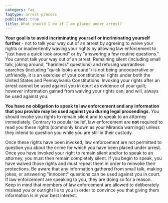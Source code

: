 ```yaml
---
category: faq
faqtype: arrest-process
published: true
title: What should I do if I am placed under arrest?
---
```

**Your goal is to avoid incriminating yourself or incriminating yourself further** - not to talk your way out of an arrest by agreeing to waive your rights or inadvertently waving your rights by allowing law enforcement to "just have a quick look around" or by "answering a few routine questions." You cannot talk your way out of an arrest. Remaining silent (including small talk, joking around, "harmless" questions) and refusing warrantless searches (including "quick looks around") is not being uncooperative or unfriendly, it is an exercise of your constitutional rights under both the United States and Pennsylvania Constitutions. Invoking your rights after an arrest cannot be used against you in court as evidence of your guilt; however information gained from waiving your rights can, and will, always be used against you.

**You have no obligation to speak to law enforcement and any information that you provide may be used against you during legal proceedings.** You should invoke you rights to remain silent and to speak to an attorney immediately. Contrary to popular belief, law enforcement are **not** required to read you these rights (commonly known as your Miranda warnings) unless they intend to question you while you are still in their custody. 

Once these rights have been invoked, law enforcement are not permitted to question you about the crime for which you have been placed under arrest. Once you have invoked your right to remain silent and/or to speak to an attorney, you must then remain completely silent. If you begin to speak, you have waived those rights and must repeat them in order to reinvoke their protections. Be aware that any information gathered from small talk, making jokes, or answering "innocent" questions can be used against you in court. If law enforcement are speaking to you, they are doing so for a reason. Keep in mind that members of law enforcement are allowed to deliberately mislead you or outright lie to you in order to convince you that giving them information is in your best interest.
